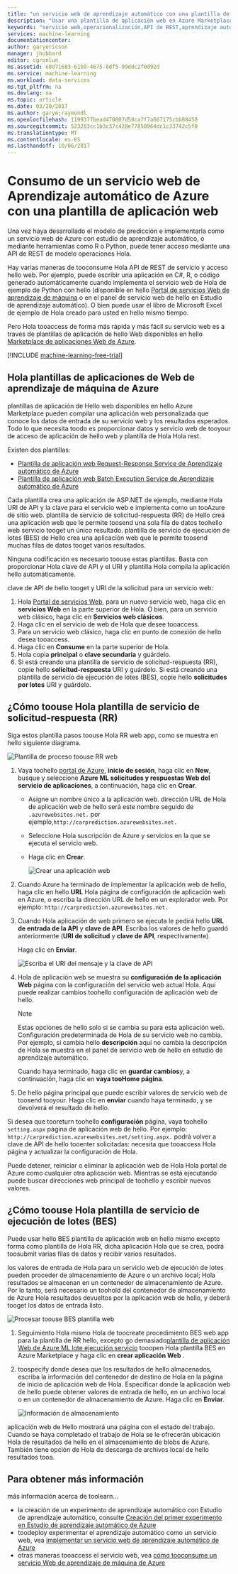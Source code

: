 ```yaml
---
title: "un servicio web de aprendizaje automático con una plantilla de aplicación web aaaConsume | Documentos de Microsoft"
description: "Usar una plantilla de aplicación web en Azure Marketplace tooconsume un servicio web de predicción en aprendizaje automático de Azure."
keywords: "servicio web,operacionalización,API de REST,aprendizaje automático"
services: machine-learning
documentationcenter: 
author: garyericson
manager: jhubbard
editor: cgronlun
ms.assetid: e0d71683-61b9-4675-8df5-09ddc2f0d92d
ms.service: machine-learning
ms.workload: data-services
ms.tgt_pltfrm: na
ms.devlang: na
ms.topic: article
ms.date: 03/20/2017
ms.author: garye;raymondl
ms.openlocfilehash: 1199377bead470807d58ca7f7a667175cbb88450
ms.sourcegitcommit: 523283cc1b3c37c428e77850964dc1c33742c5f0
ms.translationtype: MT
ms.contentlocale: es-ES
ms.lasthandoff: 10/06/2017
---
```

# <a name="consume-an-azure-machine-learning-web-service-with-a-web-app-template"></a>Consumo de un servicio web de Aprendizaje automático de Azure con una plantilla de aplicación web

Una vez haya desarrollado el modelo de predicción e implementarla como un servicio web de Azure con estudio de aprendizaje automático, o mediante herramientas como R o Python, puede tener acceso mediante una API de REST de modelo operaciones Hola.

Hay varias maneras de tooconsume Hola API de REST de servicio y acceso hello web. Por ejemplo, puede escribir una aplicación en C#, R, o código generado automáticamente cuando implementa el servicio web de Hola de ejemplo de Python con hello (disponible en hello [Portal de servicios Web de aprendizaje de máquina](https://services.azureml.net/quickstart) o en el panel de servicio web de hello en Estudio de aprendizaje automático). O bien puede usar el libro de Microsoft Excel de ejemplo de Hola creado para usted en hello mismo tiempo.

Pero Hola tooaccess de forma más rápida y más fácil su servicio web es a través de plantillas de aplicación de hello Web disponibles en hello [Marketplace de aplicaciones Web de Azure](https://azure.microsoft.com/marketplace/web-applications/all/).

[!INCLUDE [machine-learning-free-trial](../../includes/machine-learning-free-trial.md)]

## <a name="hello-azure-machine-learning-web-app-templates"></a>Hola plantillas de aplicaciones de Web de aprendizaje de máquina de Azure
plantillas de aplicación de Hello web disponibles en hello Azure Marketplace pueden compilar una aplicación web personalizada que conoce los datos de entrada de su servicio web y los resultados esperados. Todo lo que necesita toodo es proporcionar datos y servicio web de tooyour de acceso de aplicación de hello web y plantilla de Hola Hola rest.

Existen dos plantillas:

* [Plantilla de aplicación web Request-Response Service de Aprendizaje automático de Azure](https://azure.microsoft.com/marketplace/partners/microsoft/azuremlaspnettemplateforrrs/)
* [Plantilla de aplicación web Batch Execution Service de Aprendizaje automático de Azure](https://azure.microsoft.com/marketplace/partners/microsoft/azuremlbeswebapptemplate/)

Cada plantilla crea una aplicación de ASP.NET de ejemplo, mediante Hola URI de API y la clave para el servicio web e implementa como un tooAzure de sitio web. plantilla de servicio de solicitud-respuesta (RR) de Hello crea una aplicación web que le permite toosend una sola fila de datos toohello web servicio tooget un único resultado. plantilla de servicio de ejecución de lotes (BES) de Hello crea una aplicación web que le permite toosend muchas filas de datos tooget varios resultados.

Ninguna codificación es necesario toouse estas plantillas. Basta con proporcionar Hola clave de API y el URI y plantilla Hola compila la aplicación hello automáticamente.

clave de API de hello tooget y URI de la solicitud para un servicio web:

1. Hola [Portal de servicios Web](https://services.azureml.net/quickstart), para un nuevo servicio web, haga clic en **servicios Web** en la parte superior de Hola. O bien, para un servicio web clásico, haga clic en **Servicios web clásicos**.
2. Haga clic en el servicio de web de Hola que desee tooaccess.
3. Para un servicio web clásico, haga clic en punto de conexión de hello desea tooaccess.
4. Haga clic en **Consume** en la parte superior de Hola.
5. Hola copia **principal** o **clave secundaria** y guárdelo.
6. Si está creando una plantilla de servicio de solicitud-respuesta (RR), copie hello **solicitud-respuesta** URI y guárdelo. Si está creando una plantilla de servicio de ejecución de lotes (BES), copie hello **solicitudes por lotes** URI y guárdelo.


## <a name="how-toouse-hello-request-response-service-rrs-template"></a>¿Cómo toouse Hola plantilla de servicio de solicitud-respuesta (RR)
Siga estos plantilla pasos toouse Hola RR web app, como se muestra en hello siguiente diagrama.

![Plantilla de proceso toouse RR web][image1]


<!--    ![API Key][image3] -->

<!-- This value will look like this:
   
        https://ussouthcentral.services.azureml.net/workspaces/<workspace-id>/services/<service-id>/execute?api-version=2.0&details=true
   
    ![Request URI][image4] -->

1. Vaya toohello [portal de Azure](https://portal.azure.com), **inicio de sesión**, haga clic en **New**, busque y seleccione **Azure ML solicitudes y respuestas Web del servicio de aplicaciones**, a continuación, haga clic en **Crear**. 
   
   * Asigne un nombre único a la aplicación web. dirección URL de Hola de aplicación web de hello será este nombre seguido de `.azurewebsites.net.` por ejemplo,`http://carprediction.azurewebsites.net.`
   * Seleccione Hola suscripción de Azure y servicios en la que se ejecuta el servicio web.
   * Haga clic en **Crear**.
     
     ![Crear una aplicación web][image5]

4. Cuando Azure ha terminado de implementar la aplicación web de hello, haga clic en hello **URL** Hola página de configuración de aplicación web en Azure, o escriba la dirección URL de hello en un explorador web. Por ejemplo: `http://carprediction.azurewebsites.net.`
5. Cuando Hola aplicación de web primero se ejecuta le pedirá hello **URL de entrada de la API** y **clave de API**.
   Escriba los valores de hello guardó anteriormente (**URI de solicitud** y **clave de API**, respectivamente).
     
     Haga clic en **Enviar**.
     
     ![Escriba el URI del mensaje y la clave de API][image6]

6. Hola de aplicación web se muestra su **configuración de la aplicación Web** página con la configuración del servicio web actual Hola. Aquí puede realizar cambios toohello configuración de aplicación web de hello.
   
   > [!NOTE]
   > Estas opciones de hello solo si se cambia su para esta aplicación web. Configuración predeterminada de Hola de su servicio web no cambia. Por ejemplo, si cambia hello **descripción** aquí no cambia la descripción de Hola se muestra en el panel de servicio web de hello en estudio de aprendizaje automático.
   > 
   > 
   
    Cuando haya terminado, haga clic en **guardar cambios**y, a continuación, haga clic en **vaya tooHome página**.

7. De hello página principal que puede escribir valores de servicio web de toosend tooyour. Haga clic en **enviar** cuando haya terminado, y se devolverá el resultado de hello.

Si desea que tooreturn toohello **configuración** página, vaya toohello `setting.aspx` página de aplicación web de hello. Por ejemplo: `http://carprediction.azurewebsites.net/setting.aspx.` podrá volver a clave de API de hello tooenter solicitadas: necesita que tooaccess Hola página y actualizar la configuración de Hola.

Puede detener, reiniciar o eliminar la aplicación web de Hola Hola portal de Azure como cualquier otra aplicación web. Mientras se está ejecutando puede buscar direcciones web principal de toohello y escribir nuevos valores.

## <a name="how-toouse-hello-batch-execution-service-bes-template"></a>¿Cómo toouse Hola plantilla de servicio de ejecución de lotes (BES)
Puede usar hello BES plantilla de aplicación web en hello mismo excepto forma como plantilla de Hola RR, dicha aplicación Hola que se crea, podrá toosubmit varias filas de datos y recibir varios resultados.

los valores de entrada de Hola para un servicio web de ejecución de lotes pueden proceder de almacenamiento de Azure o un archivo local; Hola resultados se almacenan en un contenedor de almacenamiento de Azure.
Por lo tanto, será necesario un toohold del contenedor de almacenamiento de Azure Hola resultados devueltos por la aplicación web de hello, y deberá tooget los datos de entrada listo.

![Procesar toouse BES plantilla web][image2]

1. Seguimiento Hola mismo Hola de toocreate procedimiento BES web app para la plantilla de RR hello, excepto go demasiado[plantilla de aplicación Web de Azure ML lote ejecución servicio](https://azure.microsoft.com/marketplace/partners/microsoft/azuremlbeswebapptemplate/) tooopen Hola plantilla BES en Azure Marketplace y haga clic en **crear aplicación Web** .

2. toospecify donde desea que los resultados de hello almacenados, escriba la información del contenedor de destino de Hola en la página de inicio de aplicación web de Hola. Especificar donde la aplicación web de hello puede obtener valores de entrada de hello, en un archivo local o en un contenedor de almacenamiento de Azure.
   Haga clic en **Enviar**.
   
    ![Información de almacenamiento][image7]

aplicación web de Hello mostrará una página con el estado del trabajo.
Cuando se haya completado el trabajo de Hola se le ofrecerán ubicación Hola de resultados de hello en el almacenamiento de blobs de Azure. También tiene opción de Hola de descarga de archivos local de hello resultados tooa.

## <a name="for-more-information"></a>Para obtener más información
más información acerca de toolearn...

* la creación de un experimento de aprendizaje automático con Estudio de aprendizaje automático, consulte [Creación del primer experimento en Estudio de aprendizaje automático de Azure](machine-learning-create-experiment.md)
* toodeploy experimentar el aprendizaje automático como un servicio web, vea [implementar un servicio web de aprendizaje automático de Azure](machine-learning-publish-a-machine-learning-web-service.md)
* otras maneras tooaccess el servicio web, vea [cómo tooconsume un servicio Web de aprendizaje de máquina de Azure](machine-learning-consume-web-services.md)

[image1]: media/machine-learning-consume-web-service-with-web-app-template/rrs-web-template-flow.png
[image2]: media/machine-learning-consume-web-service-with-web-app-template/bes-web-template-flow.png
[image3]: media/machine-learning-consume-web-service-with-web-app-template/api-key.png
[image4]: media/machine-learning-consume-web-service-with-web-app-template/post-uri.png
[image5]: media/machine-learning-consume-web-service-with-web-app-template/create-web-app.png
[image6]: media/machine-learning-consume-web-service-with-web-app-template/web-service-info.png
[image7]: media/machine-learning-consume-web-service-with-web-app-template/storage.png

